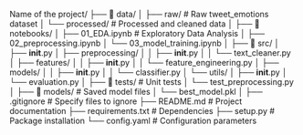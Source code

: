 Name of the project/
├── 📂 data/
│   ├── raw/                  # Raw tweet_emotions dataset
│   └── processed/            # Processed and cleaned data
│
├── 📂 notebooks/
│   ├── 01_EDA.ipynb         # Exploratory Data Analysis
│   ├── 02_preprocessing.ipynb
│   └── 03_model_training.ipynb
│
├── 📂 src/
│   ├── __init__.py
│   ├── preprocessing/
│   │   ├── __init__.py
│   │   └── text_cleaner.py
│   ├── features/
│   │   ├── __init__.py
│   │   └── feature_engineering.py
│   ├── models/
│   │   ├── __init__.py
│   │   └── classifier.py
│   └── utils/
│       ├── __init__.py
│       └── evaluation.py
│
├── 📂 tests/                 # Unit tests
│   └── test_preprocessing.py
│
├── 📂 models/               # Saved model files
│   └── best_model.pkl
│
├── .gitignore              # Specify files to ignore
├── README.md               # Project documentation
├── requirements.txt        # Dependencies
├── setup.py               # Package installation
└── config.yaml            # Configuration parameters